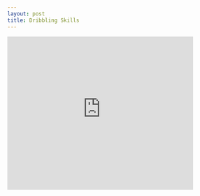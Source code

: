 ```yaml
--- 
layout: post
title: Dribbling Skills
---
```

<object width="425" height="350"><param name="movie" value="http://www.youtube.com/v/DNT00hIXjLs"></param><param name="wmode" value="transparent"></param><embed src="http://www.youtube.com/v/DNT00hIXjLs" type="application/x-shockwave-flash" wmode="transparent" width="425" height="350"></embed></object>
